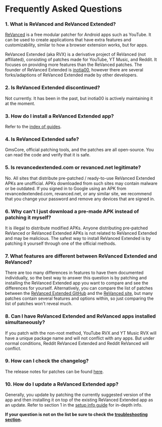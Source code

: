 # **Frequently Asked Questions**

### **1. What is ReVanced and ReVanced Extended?**

[ReVanced](https://revanced.app/) is a free modular patcher for Android apps such as YouTube. It can be used to create applications that have extra features and customizability, similar to how a browser extension works, but for apps.

ReVanced Extended (aka RVX) is a derivative project of ReVanced (not affiliated), consisting of patches made for YouTube, YT Music, and Reddit. It focuses on providing more features than the ReVanced patches. The founder of ReVanced Extended is [inotia00](https://github.com/inotia00), however there are several forks/adaptions of ReVanced Extended made by other developers.



### **2. Is ReVanced Extended discontinued?**

Not currently. It has been in the past, but inotia00 is actively maintaining it at the moment.



### **3. How do I install a ReVanced Extended app?**

Refer to the [index of guides](https://www.reddit.com/r/revancedextended/wiki/guide/).



### **4. Is ReVanced Extended safe?**

GmsCore, official patching tools, and the patches are all open-source. You can read the code and verify that it is safe.



### **5. Is revancedextended.com or revanced.net legitimate?**

No. All sites that distribute pre-patched / ready-to-use ReVanced Extended APKs are unofficial. APKs downloaded from such sites may contain malware or be outdated. If you signed in to Google using an APK from revancedextended.com, revanced.net, or any similar site, we recommend that you change your password and remove any devices that are signed in.



### **6. Why can't I just download a pre-made APK instead of patching it myself?**

It is illegal to distribute modified APKs. Anyone distributing pre-patched ReVanced or ReVanced Extended APKs is not related to ReVanced Extended and may be malicious. The safest way to install ReVanced Extended is by patching it yourself through one of the official methods.



### **7. What features are different between ReVanced Extended and ReVanced?**

There are too many differences in features to have them documented individually, so the best way to answer this question is by patching and installing the ReVanced Extended app you want to compare and see the differences for yourself. Alternatively, you can compare the list of patches between the [ReVanced Extended GitHub](https://github.com/inotia00/revanced-patches/tree/revanced-extended#readme) and the [ReVanced site](https://revanced.app/patches), but many patches contain several features and options within, so just comparing the list of patches won't reveal much.



### **8. Can I have ReVanced Extended and ReVanced apps installed simultaneously?**

If you patch with the non-root method, YouTube RVX and YT Music RVX will have a unique package name and will not conflict with any apps. But under normal conditions, Reddit ReVanced Extended and Reddit ReVanced will conflict.



### **9. How can I check the changelog?**

The release notes for patches can be found [here](https://github.com/inotia00/revanced-patches/releases).



### **10. How do I update a ReVanced Extended app?**

Generally, you update by patching the currently suggested version of the app and then installing it on top of the existing ReVanced Extended app as an update. Refer to section 1 in the [setup info guide](https://github.com/ReVanced-Extended-Community/Community-Guides/blob/main/community-wiki/patching%20%26%20setup%20info.md#1-info-for-updating-revanced-extended) for in-depth info.



**If your question is not on the list be sure to check the [troubleshooting section](https://www.reddit.com/r/revancedextended/wiki/troubleshooting/).**
